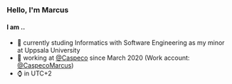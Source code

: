 ### Hello, I'm Marcus 

#### I am ..
- :school: currently studing Informatics with Software Engineering as my minor at Uppsala University
- :briefcase: working at [@Caspeco](https://github.com/Caspeco) since March 2020 (Work account: [@CaspecoMarcus](https://github.com/CaspecoMarcus))
- :watch: in UTC+2

<!--
**LeMorrow/LeMorrow** is a ✨ _special_ ✨ repository because its `README.md` (this file) appears on your GitHub profile.

Here are some ideas to get you started:

- 🔭 I’m currently working on ...
- 🌱 I’m currently learning ...
- 👯 I’m looking to collaborate on ...
- 🤔 I’m looking for help with ...
- 💬 Ask me about ...
- 📫 How to reach me: ...
- 😄 Pronouns: ...
- ⚡ Fun fact: ...
-->
